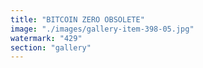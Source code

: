```yaml
---
title: "BITCOIN ZERO OBSOLETE"
image: "./images/gallery-item-398-05.jpg"
watermark: "429"
section: "gallery"
---
```

